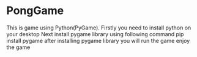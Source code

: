 # PongGame
This is game using Python(PyGame).
Firstly you need to install python on your desktop
Next install pygame library using following command
pip install pygame
after installing pygame library you will run the game 
enjoy the game
